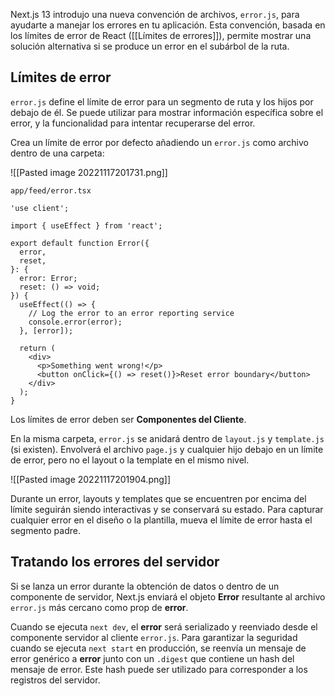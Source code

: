 Next.js 13 introdujo una nueva convención de archivos, ``error.js``, para ayudarte a manejar los errores en tu aplicación. Esta convención, basada en los límites de error de React ([[Límites de errores]]), permite mostrar una solución alternativa si se produce un error en el subárbol de la ruta.

## Límites de error

``error.js`` define el límite de error para un segmento de ruta y los hijos por debajo de él. Se puede utilizar para mostrar información específica sobre el error, y la funcionalidad para intentar recuperarse del error.

Crea un límite de error por defecto añadiendo un ``error.js`` como archivo dentro de una carpeta:

![[Pasted image 20221117201731.png]]

`app/feed/error.tsx`

```tsx
'use client';

import { useEffect } from 'react';

export default function Error({
  error,
  reset,
}: {
  error: Error;
  reset: () => void;
}) {
  useEffect(() => {
    // Log the error to an error reporting service
    console.error(error);
  }, [error]);

  return (
    <div>
      <p>Something went wrong!</p>
      <button onClick={() => reset()}>Reset error boundary</button>
    </div>
  );
}
```

Los límites de error deben ser **Componentes del Cliente**.

En la misma carpeta, ``error.js`` se anidará dentro de ``layout.js`` y ``template.js`` (si existen). Envolverá el archivo ``page.js`` y cualquier hijo debajo en un límite de error, pero no el layout o la template en el mismo nivel.

![[Pasted image 20221117201904.png]]

Durante un error, layouts y templates que se encuentren por encima del límite seguirán siendo interactivas y se conservará su estado. Para capturar cualquier error en el diseño o la plantilla, mueva el límite de error hasta el segmento padre.

## Tratando los errores del servidor

Si se lanza un error durante la obtención de datos o dentro de un componente de servidor, Next.js enviará el objeto **Error** resultante al archivo ``error.js`` más cercano como prop de **error**.

Cuando se ejecuta ``next dev``, el **error** será serializado y reenviado desde el componente servidor al cliente ``error.js``. Para garantizar la seguridad cuando se ejecuta ``next start`` en producción, se reenvía un mensaje de error genérico a **error** junto con un ``.digest`` que contiene un hash del mensaje de error. Este hash puede ser utilizado para corresponder a los registros del servidor.
